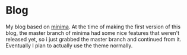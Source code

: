 # Blog

My blog based on [minima](https://github.com/jekyll/minima/commit/4dc808ddf889bae61244e77f7f36019a144b47f1). At the time of making the first version of this blog, the master branch of minima had some nice features that weren't released yet, so i just grabbed the master branch and continued from it. Eventually I plan to actually use the theme normally.
